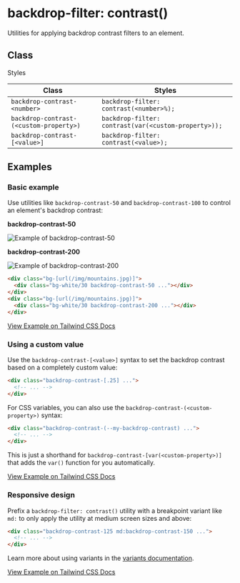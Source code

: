 # backdrop-filter: contrast()

Utilities for applying backdrop contrast filters to an element.

## Class

Styles

| Class                         | Styles                                     |
|-------------------------------|--------------------------------------------|
| `backdrop-contrast-<number>`    | `backdrop-filter: contrast(<number>%);`     |
| `backdrop-contrast-(<custom-property>)` | `backdrop-filter: contrast(var(<custom-property>));` |
| `backdrop-contrast-[<value>]`   | `backdrop-filter: contrast(<value>);`      |

## Examples

### Basic example

Use utilities like `backdrop-contrast-50` and `backdrop-contrast-100` to control an element's backdrop contrast:

**backdrop-contrast-50**

![Example of backdrop-contrast-50](https://images.unsplash.com/photo-1554629947-334ff61d85dc?ixid=MnwxMjA3fDB8MHxwaG90by1wYWdlfHx8fGVufDB8fHx8&ixlib=rb-1.2.1&auto=format&fit=crop&w=1000&h=1000&q=90)

**backdrop-contrast-200**

![Example of backdrop-contrast-200](https://images.unsplash.com/photo-1554629947-334ff61d85dc?ixid=MnwxMjA3fDB8MHxwaG90by1wYWdlfHx8fGVufDB8fHx8&ixlib=rb-1.2.1&auto=format&fit=crop&w=1000&h=1000&q=90)

```html
<div class="bg-[url(/img/mountains.jpg)]">
  <div class="bg-white/30 backdrop-contrast-50 ..."></div>
</div>
<div class="bg-[url(/img/mountains.jpg)]">
  <div class="bg-white/30 backdrop-contrast-200 ..."></div>
</div>
```

[View Example on Tailwind CSS Docs](https://tailwindcss.com/docs/backdrop-filter-contrast#basic-example)

### Using a custom value

Use the `backdrop-contrast-[<value>]` syntax to set the backdrop contrast based on a completely custom value:

```html
<div class="backdrop-contrast-[.25] ...">
  <!-- ... -->
</div>
```

For CSS variables, you can also use the `backdrop-contrast-(<custom-property>)` syntax:

```html
<div class="backdrop-contrast-(--my-backdrop-contrast) ...">
  <!-- ... -->
</div>
```

This is just a shorthand for `backdrop-contrast-[var(<custom-property>)]` that adds the `var()` function for you automatically.

[View Example on Tailwind CSS Docs](https://tailwindcss.com/docs/backdrop-filter-contrast#using-a-custom-value)

### Responsive design

Prefix a `backdrop-filter: contrast()` utility with a breakpoint variant like `md:` to only apply the utility at medium screen sizes and above:

```html
<div class="backdrop-contrast-125 md:backdrop-contrast-150 ...">
  <!-- ... -->
</div>
```

Learn more about using variants in the [variants documentation](https://tailwindcss.com/docs/hover-focus-and-other-states).

[View Example on Tailwind CSS Docs](https://tailwindcss.com/docs/backdrop-filter-contrast#responsive-design)

